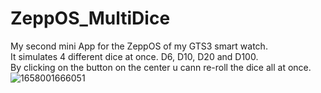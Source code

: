 # ZeppOS_MultiDice
My second mini App for the ZeppOS of my GTS3 smart watch.    
It simulates 4 different dice at once. D6, D10, D20 and D100.    
By clicking on the button on the center u cann re-roll the dice all at once.   
![1658001666051](https://user-images.githubusercontent.com/77435227/179370526-4ceae754-e1be-4977-9f14-54f89ad4828c.jpg)
